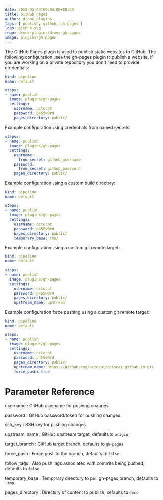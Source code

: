 ```yaml
---
date: 2018-05-04T00:00:00+00:00
title: GitHub Pages
author: drone-plugins
tags: [ publish, github, gh-pages ]
logo: github.svg
repo: drone-plugins/drone-gh-pages
image: plugins/gh-pages
---
```


The GitHub Pages plugin is used to publish static websites to GitHub. The following configuration uses the gh-pages plugin to publish a website, if you are working on a private repository you don't need to provide credentials:

```yaml
kind: pipeline
name: default

steps:
- name: publish  
  image: plugins/gh-pages
  settings:
    username: octocat
    password: p455w0rd
    pages_directory: public/
```

Example configuration using credentials from named secrets:

```yaml
steps:
- name: publish  
  image: plugins/gh-pages
  settings:
    username:
      from_secret: github_username
    password:
      from_secret: github_password
    pages_directory: public/
```

Example configuration using a custom build directory:

```yaml
kind: pipeline
name: default

steps:
- name: publish  
  image: plugins/gh-pages
  settings:
    username: octocat
    password: p455w0rd
    pages_directory: public/
    temporary_base: tmp/
```

Example configuration using a custom git remote target:

```yaml
kind: pipeline
name: default

steps:
- name: publish  
  image: plugins/gh-pages
  settings:
    username: octocat
    password: p455w0rd
    pages_directory: public/
    upstream_name: upstream
```

Example configuration force pushing using a custom git remote target:

```yaml
kind: pipeline
name: default

steps:
- name: publish  
  image: plugins/gh-pages
  settings:
    username: octocat
    password: p455w0rd
    pages_directory: public/
    upstream_name: https://github.com/octocat/octocat.github.io.git
    force_push: true
```

# Parameter Reference

username
: GitHub username for pushing changes

password
: GitHub password/token for pushing changes

ssh_key
: SSH key for pushing changes

upstream_name
: GitHub upstream target, defaults to `origin`

target_branch
: GitHub target branch, defaults to `gh-pages`

force_push
: Force push to the branch, defaults to `false`

follow_tags
: Also push tags associated with commits being pushed, defaults to `false`

temporary_base
: Temporary directory to pull gh-pages branch, defaults to `.tmp`

pages_directory
: Directory of content to publish, defaults to `docs`
